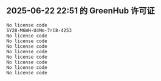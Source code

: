 ## 2025-06-22 22:51 的 GreenHub 许可证
```
No license code
SY28-M6WH-U4Mm-7rC8-4253
No license code
No license code
No license code
No license code
No license code
No license code
No license code
No license code
```
